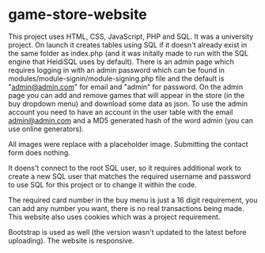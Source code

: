 # game-store-website

This project uses HTML, CSS, JavaScript, PHP and SQL. It was a university project. On launch it creates tables using SQL if it doesn't already exist in the same folder as index.php (and it was initally made to run with the SQL engine that HeidiSQL uses by default). There is an admin page which requires logging in with an  admin password which can be found in modules/module-signin/module-signing.php file and the default is "admin@admin.com" for email and "admin" for password. On the admin page you can add and remove games that will appear in the store (in the buy dropdown menu) and download some data as json. To use the admin account you need to have an account in the user table with the email admin@admin.com and a MD5 generated hash of the word admin (you can use online generators).  

All images were replace with a placeholder image. Submitting the contact form does nothing.

It doens't connect to the root SQL user, so it requires additional work to create a new SQL user that matches the required username and password to use SQL for this project or to change it within the code.

The required card number in the buy menu is just a 16 digit requirement, you can add any number you want, there is no real transactions being made. This website also uses cookies which was a project requirement.

Bootstrap is used as well (the version wasn't updated to the latest before uploading). The website is responsive.
